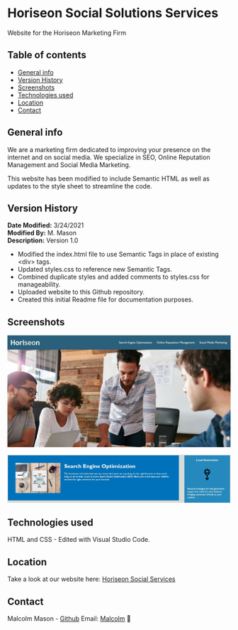 # Horiseon Social Solutions Services

Website for the Horiseon Marketing Firm

## Table of contents

- [General info](#general-info)
- [Version History](#version-history)
- [Screenshots](#screenshots)
- [Technologies used](#technologies-used)
- [Location](#location)
- [Contact](#contact)

## General info

We are a marketing firm dedicated to improving your presence on the internet and on
social media. We specialize in SEO, Online Reputation Management and Social Media
Marketing.

This website has been modified to include Semantic HTML as well as updates to the style sheet to streamline the code.

## Version History

**Date Modified:** 3/24/2021  
**Modified By:** M. Mason  
**Description:** Version 1.0

- Modified the index.html file to use Semantic Tags in place of existing &lt;div&gt; tags.
- Updated styles.css to reference new Semantic Tags.
- Combined duplicate styles and added comments to styles.css for manageability.
- Uploaded website to this Github repository.
- Created this initial Readme file for documentation purposes.

## Screenshots

![Homepage Screenshot](/assets/images/home-page-screen.JPG)

![Services Offered](/assets/images/services-offered.JPG)

## Technologies used

HTML and CSS - Edited with Visual Studio Code.

## Location

Take a look at our website here: [Horiseon Social Services](https://malmason.github.io/horiseon-marketing/)

## Contact

Malcolm Mason - [Github](https://github.com/malmason) Email: [Malcolm](mailto:malmason66@gmail.com) :email:
